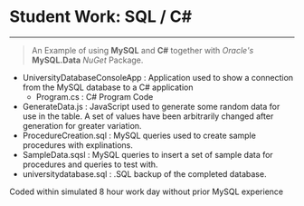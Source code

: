# Student Work: SQL / C#
----------------

> An Example of using **MySQL** and **C#** together with *Oracle's* **MySQL.Data** *NuGet* Package.

 - UniversityDatabaseConsoleApp : Application used to show a connection from the MySQL database to a C# application
   - Program.cs : C# Program Code
 - GenerateData.js : JavaScript used to generate some random data for use in the table. A set of values have been arbitrarily changed after generation for greater variation.
 - ProcedureCreation.sql : MySQL queries used to create sample procedures with explinations.
 - SampleData.sqsl : MySQL queries to insert a set of sample data for procedures and queries to test with.
 - universitydatabase.sql : .SQL backup of the completed database.

 Coded within simulated 8 hour work day without prior MySQL experience